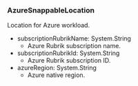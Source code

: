 ### AzureSnappableLocation
Location for Azure workload.

- subscriptionRubrikName: System.String
  - Azure Rubrik subscription name.
- subscriptionRubrikId: System.String
  - Azure Rubrik subscription ID.
- azureRegion: System.String
  - Azure native region.
